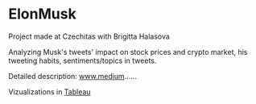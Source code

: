 # ElonMusk
Project made at Czechitas with Brigitta Halasova

Analyzing Musk's tweets' impact on stock prices and crypto market, his tweeting habits, sentiments/topics in tweets.

Detailed description: www.medium...... 

Vizualizations in [Tableau](https://public.tableau.com/app/profile/brigitta.halasova/viz/InsidethemindandTwitterofElonMusk/Homepage?publish=yes) 
